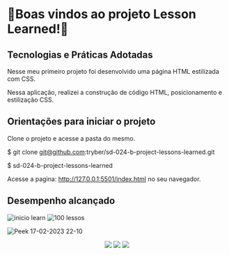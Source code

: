 
# 📔Boas vindos ao projeto Lesson Learned!📔







## Tecnologias e Práticas Adotadas

  
  Nesse meu primeiro projeto foi desenvolvido uma página HTML estilizada com CSS.

   Nessa aplicação, realizei a construção de código HTML, posicionamento e estilização CSS.


## Orientações para iniciar o projeto

Clone o projeto e acesse a pasta do mesmo.

$ git clone git@github.com:tryber/sd-024-b-project-lessons-learned.git

$ sd-024-b-project-lessons-learned

Acesse a pagina:  http://127.0.0.1:5501/index.html no seu navegador.


 
  
  ## Desempenho alcançado
  ![inicio learn](https://user-images.githubusercontent.com/106772807/219825627-b3b4baea-2ec4-4c5c-b1b3-87afe68cc797.png)
![100 lessos](https://user-images.githubusercontent.com/106772807/219825635-559c977c-143b-4829-b31b-ace0821c64c7.png)
  
 




![Peek 17-02-2023 22-10](https://user-images.githubusercontent.com/106772807/219825533-e55159e4-7ddf-4779-b8e2-134ce7b51af1.gif)


 <div align="center" margin="50px">
	  <a href = "mailto:cristiane@samaan.com.br"><img src="https://img.shields.io/badge/-Gmail-%23333?style=for-the-badge&logo=gmail&logoColor=white" target="_white"></a>
    <a href="https://www.linkedin.com/in/cristiane-kizelevicius-samaan/" target="_blank"><img src="https://img.shields.io/badge/-LinkedIn-%230077B5?style=for-the-badge&logo=linkedin&logoColor=white" target="_blank"></a>
	<a href="https://github.com/Cristks" target="_blank"><img src="https://img.shields.io/badge/-GitHub-%23333?style=for-the-badge&logo=github&logoColor=white" target="_blank"></a>
</div>







